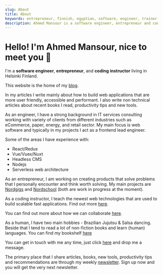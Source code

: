 ```yaml
---
slug: About
title: About
keywords: entrepreneur, finnish, egyptian, software, engineer, trainer, web, development, accessibility, performance, UX, speaker, consultant, Javascript
description: Ahmed Mansour is a software engineer, entrepreneur and coding instructor. Creater of Nordgigs and Nordschool.
---
```


# Hello! I'm Ahmed Mansour, nice to meet you 🤝

I'm a **software engineer**, **entrepreneur**, and **coding instructor** living in Helsinki Finland.

This website is the home of my [blog](/).

In my articles I write mainly about how to build web applications that are more user friendly, accessible and performant. I also write non technical articles about recent books I read, productivity tips and new tools.

As an engineer, I have a strong background in IT services consulting working with variety of clients from different industries such as eCommerce, paper, energy, and retail sector. My main focus is web software and typically in my projects I act as a frontend lead engineer.

Some of the areas I have experience with:

- React/Redux
- Vue/Vuex/Nuxt
- Headless CMS
- Nodejs
- Serverless web architecture

As an entrepreneur, I am working on creating products that solve problems that I personally encounter and think worth solving. My main projects are [Nordgigs](https://www.nordgigs.com) and [Nordschool](https://www.nordschool.com) (both are work in progress at the moment).

As a coding instructor, I teach the newest web technologies that are used to build scalable fast applications. Find out more [here](/work-with-me#teaching).

You can find out more about how we can collaborate [here](/work-with-me).

As a human, I have two main hobbies - Brazilian Jujutsu & Salsa dancing. Beside that I tend to read a lot of non-fiction books and learn (human) languages. You can find my bookshelf [here](/bookshelf)

You can get in touch with me any time, just click [here](/contact) and drop me a message.

The primary place that I share articles, books, new tools, productivity tips and recommendations are through my weekly [newsletter](/newsletter). Sign up now and you will get the very next newsletter.
